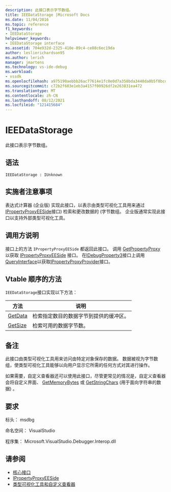 ```yaml
---
description: 此接口表示字节数组。
title: IEEDataStorage |Microsoft Docs
ms.date: 11/04/2016
ms.topic: reference
f1_keywords:
- IEEDataStorage
helpviewer_keywords:
- IEEDataStorage interface
ms.assetid: 704e932d-2325-410e-89c4-ce88c6ec19da
author: leslierichardson95
ms.author: lerich
manager: jmartens
ms.technology: vs-ide-debug
ms.workload:
- vssdk
ms.openlocfilehash: a975190aebbb26ac77614e1fc0e0d7a358bda3440da0b5f8bcdb7562390902e2
ms.sourcegitcommit: c72b2f603e1eb3a4157f00926df2e263831ea472
ms.translationtype: MT
ms.contentlocale: zh-CN
ms.lasthandoff: 08/12/2021
ms.locfileid: "121415684"
---
```

# <a name="ieedatastorage"></a>IEEDataStorage
此接口表示字节数组。

## <a name="syntax"></a>语法

```
IEEDataStorage : IUnknown
```

## <a name="notes-for-implementers"></a>实施者注意事项
 表达式计算器 (企业版) 实现此接口，以表示由类型可视化工具用来通过[IPropertyProxyEESide](../../../extensibility/debugger/reference/ipropertyproxyeeside.md)接口) 检索和更改数据的 (字节数组。 企业版通常实现此接口以支持外部类型可视化工具。

## <a name="notes-for-callers"></a>调用方说明
 接口上的方法 `IPropertyProxyEESide` 都返回此接口。 调用 [GetPropertyProxy](../../../extensibility/debugger/reference/ipropertyproxyprovider-getpropertyproxy.md) 以获取 [IPropertyProxyEESide](../../../extensibility/debugger/reference/ipropertyproxyeeside.md) 接口。 在[IDebugProperty3](../../../extensibility/debugger/reference/idebugproperty3.md)接口上调用[QueryInterface](/cpp/atl/queryinterface)以获取[IPropertyProxyProvider](../../../extensibility/debugger/reference/ipropertyproxyprovider.md)接口。

## <a name="methods-in-vtable-order"></a>Vtable 顺序的方法
 `IEEDataStorage`接口实现以下方法：

|方法|说明|
|------------|-----------------|
|[GetData](../../../extensibility/debugger/reference/ieedatastorage-getdata.md)|检索指定数目的数据字节到提供的缓冲区。|
|[GetSize](../../../extensibility/debugger/reference/ieedatastorage-getsize.md)|检索可用的数据字节数。|

## <a name="remarks"></a>备注
 此接口由类型可视化工具用来访问由特定对象保存的数据。 数据被视为字节数组，使类型可视化工具能够以向用户显示它所需的任何方式对其进行操作。

 如果需要，自定义查看器还可以使用此接口，尽管更常见的情况是，自定义查看器会将自定义界面、 [GetMemoryBytes](../../../extensibility/debugger/reference/idebugproperty2-getmemorybytes.md) 或 [GetStringChars](../../../extensibility/debugger/reference/idebugproperty3-getstringchars.md) (用于面向字符串的数据) 。

## <a name="requirements"></a>要求
 标头： msdbg

 命名空间： VisualStudio

 程序集： Microsoft.VisualStudio.Debugger.Interop.dll

## <a name="see-also"></a>请参阅
- [核心接口](../../../extensibility/debugger/reference/core-interfaces.md)
- [IPropertyProxyEESide](../../../extensibility/debugger/reference/ipropertyproxyeeside.md)
- [类型可视化工具和自定义查看器](../../../extensibility/debugger/type-visualizer-and-custom-viewer.md)
